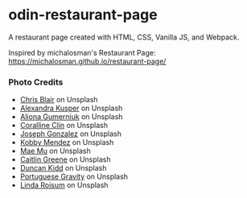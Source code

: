 # odin-restaurant-page
A restaurant page created with HTML, CSS, Vanilla JS, and Webpack.

Inspired by michalosman's Restaurant Page:
https://michalosman.github.io/restaurant-page/

### Photo Credits
 - [Chris Blair](https://unsplash.com/photos/person-playing-trumpet-during-night-time-A10y2Eq7OHY) on Unsplash
 - [Alexandra Kusper](https://unsplash.com/photos/brown-pie-with-red-and-blue-berries-NOgypj8gyHI?utm_content=creditCopyText&utm_medium=referral&utm_source=unsplash) on Unsplash
 - [Aliona Gumerniuk](https://unsplash.com/photos/chocolate-cake-on-white-ceramic-plate-beside-stainless-steel-fork-ozDO2JBugxw?utm_content=creditCopyText&utm_medium=referral&utm_source=unsplash) on Unsplash
 - [Coralline Clin](https://unsplash.com/photos/pancake-with-black-berries-CBpeqArDM0A?utm_content=creditCopyText&utm_medium=referral&utm_source=unsplash) on Unsplash
 - [Joseph Gonzalez](https://unsplash.com/photos/pancakes-with-orange-and-blueberry-on-plate-hTR1XPtTo_k?utm_content=creditCopyText&utm_medium=referral&utm_source=unsplash) on Unsplash
 - [Kobby Mendez](https://unsplash.com/photos/person-pouring-syrup-into-pancake-5nexoDaoAv0?utm_content=creditCopyText&utm_medium=referral&utm_source=unsplash) on Unsplash
 - [Mae Mu](https://unsplash.com/photos/pancakes-with-syrup-TkzdkVn1AyA?utm_content=creditCopyText&utm_medium=referral&utm_source=unsplash) on Unsplash
 - [Caitlin Greene](https://unsplash.com/photos/pile-of-cookies-with-cinnamon-sticks-QDM6-fFKP0s?utm_content=creditCopyText&utm_medium=referral&utm_source=unsplash) on Unsplash
 - [Duncan Kidd](https://unsplash.com/photos/baked-pancake-Js4jgpksRGk?utm_content=creditCopyText&utm_medium=referral&utm_source=unsplash) on Unsplash
 - [Portuguese Gravity](https://unsplash.com/photos/chocolate-cake-with-white-icing-on-top-4CwxnXWPDMQ?utm_content=creditCopyText&utm_medium=referral&utm_source=unsplash) on Unsplash
 - [Linda Roisum](https://unsplash.com/photos/a-plate-of-food-rmp56_4bMFU?utm_content=creditCopyText&utm_medium=referral&utm_source=unsplash) on Unsplash
